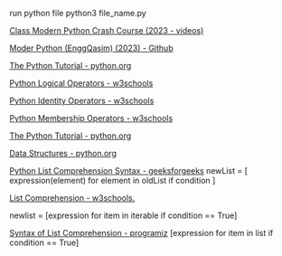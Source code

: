 
run python file
python3 file_name.py

[Class Modern Python Crash Course (2023 - videos)](https://www.youtube.com/playlist?list=PL0vKVrkG4hWrEujmnC7v2mSiaXMV_Tfu0)

[Moder Python (EnggQasim) (2023) - Github](https://github.com/panaverse/learn-modern-python/tree/main)

[The Python Tutorial - python.org](https://docs.python.org/3/tutorial/index.html)

[Python Logical Operators - w3schools](https://www.w3schools.com/python/gloss_python_logical_operators.asp)

[Python Identity Operators - w3schools](https://www.w3schools.com/python/gloss_python_identity_operators.asp)

[Python Membership Operators - w3schools](https://www.w3schools.com/python/gloss_python_membership_operators.asp)

[The Python Tutorial - python.org](https://docs.python.org/3/tutorial/index.html)


[Data Structures - python.org](https://docs.python.org/3/tutorial/datastructures.html)

[Python List Comprehension Syntax - geeksforgeeks](https://www.geeksforgeeks.org/python-list-comprehension/)
newList = [ expression(element) for element in oldList if condition ] 

[List Comprehension - w3schools.](https://www.w3schools.com/python/python_lists_comprehension.asp)

newlist = [expression for item in iterable if condition == True]

[Syntax of List Comprehension - programiz](https://www.programiz.com/python-programming/list-comprehension)
[expression for item in list if condition == True]
